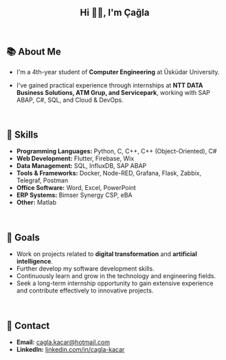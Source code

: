<div align="center">
    <h2 style="text-align: center;">Hi 👋😄, I'm Çağla</h2>
</div>
<br>

## 📚 About Me

- I'm a 4th-year student of **Computer Engineering** at Üsküdar University.

- I've gained practical experience through internships at **NTT DATA Business Solutions, ATM Grup, and Servicepark**, working with SAP ABAP, C#, SQL, and Cloud & DevOps.
<br>

## 🚀 Skills
- **Programming Languages:** Python, C, C++, C++ (Object-Oriented), C#
- **Web Development:** Flutter, Firebase, Wix
- **Data Management:** SQL, InfluxDB, SAP ABAP
- **Tools & Frameworks:** Docker, Node-RED, Grafana, Flask, Zabbix, Telegraf, Postman
- **Office Software:** Word, Excel, PowerPoint
- **ERP Systems:** Bimser Synergy CSP, eBA
- **Other:** Matlab
<br>

## 🎯 Goals
- Work on projects related to **digital transformation** and **artificial intelligence**.
- Further develop my software development skills.
- Continuously learn and grow in the technology and engineering fields.
- Seek a long-term internship opportunity to gain extensive experience and contribute effectively to innovative projects.
<br>

## 📍 Contact
- **Email:** [cagla.kacar@hotmail.com](mailto:cagla.kacar@hotmail.com)
- **LinkedIn:** [linkedin.com/in/cagla-kacar](https://www.linkedin.com/in/cagla-kacar)
